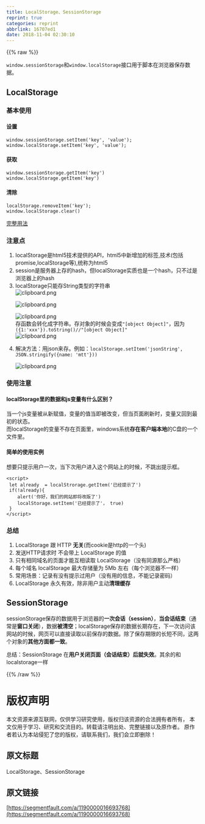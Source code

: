 ```yaml
---
title: LocalStorage、SessionStorage
reprint: true
categories: reprint
abbrlink: 16707ed1
date: 2018-11-04 02:30:10
---
```


{{% raw %}}
<p><code>window.sessionStorage</code>&#x548C;<code>window.localStorage</code>&#x63A5;&#x53E3;&#x7528;&#x4E8E;&#x811A;&#x672C;&#x5728;&#x6D4F;&#x89C8;&#x5668;&#x4FDD;&#x5B58;&#x6570;&#x636E;&#x3002;</p><h2 id="articleHeader0">LocalStorage</h2><h3 id="articleHeader1">&#x57FA;&#x672C;&#x4F7F;&#x7528;</h3><h4>&#x8BBE;&#x7F6E;</h4><div class="widget-codetool" style="display:none"><div class="widget-codetool--inner"><span class="selectCode code-tool" data-toggle="tooltip" data-placement="top" title="" data-original-title="&#x5168;&#x9009;"></span> <span type="button" class="copyCode code-tool" data-toggle="tooltip" data-placement="top" data-clipboard-text="window.sessionStorage.setItem(&apos;key&apos;, &apos;value&apos;);
window.localStorage.setItem(&apos;key&apos;, &apos;value&apos;);" title="" data-original-title="&#x590D;&#x5236;"></span> <span type="button" class="saveToNote code-tool" data-toggle="tooltip" data-placement="top" title="" data-original-title="&#x653E;&#x8FDB;&#x7B14;&#x8BB0;"></span></div></div><pre class="hljs coffeescript"><code><span class="hljs-built_in">window</span>.sessionStorage.setItem(<span class="hljs-string">&apos;key&apos;</span>, <span class="hljs-string">&apos;value&apos;</span>);
<span class="hljs-built_in">window</span>.localStorage.setItem(<span class="hljs-string">&apos;key&apos;</span>, <span class="hljs-string">&apos;value&apos;</span>);</code></pre><h4>&#x83B7;&#x53D6;</h4><div class="widget-codetool" style="display:none"><div class="widget-codetool--inner"><span class="selectCode code-tool" data-toggle="tooltip" data-placement="top" title="" data-original-title="&#x5168;&#x9009;"></span> <span type="button" class="copyCode code-tool" data-toggle="tooltip" data-placement="top" data-clipboard-text="window.sessionStorage.getItem(&apos;key&apos;)
window.localStorage.getItem(&apos;key&apos;)" title="" data-original-title="&#x590D;&#x5236;"></span> <span type="button" class="saveToNote code-tool" data-toggle="tooltip" data-placement="top" title="" data-original-title="&#x653E;&#x8FDB;&#x7B14;&#x8BB0;"></span></div></div><pre class="hljs stylus"><code>window<span class="hljs-selector-class">.sessionStorage</span><span class="hljs-selector-class">.getItem</span>(<span class="hljs-string">&apos;key&apos;</span>)
window<span class="hljs-selector-class">.localStorage</span><span class="hljs-selector-class">.getItem</span>(<span class="hljs-string">&apos;key&apos;</span>)</code></pre><h4>&#x6E05;&#x9664;</h4><div class="widget-codetool" style="display:none"><div class="widget-codetool--inner"><span class="selectCode code-tool" data-toggle="tooltip" data-placement="top" title="" data-original-title="&#x5168;&#x9009;"></span> <span type="button" class="copyCode code-tool" data-toggle="tooltip" data-placement="top" data-clipboard-text="localStorage.removeItem(&apos;key&apos;);
window.localStorage.clear()" title="" data-original-title="&#x590D;&#x5236;"></span> <span type="button" class="saveToNote code-tool" data-toggle="tooltip" data-placement="top" title="" data-original-title="&#x653E;&#x8FDB;&#x7B14;&#x8BB0;"></span></div></div><pre class="hljs gauss"><code>localStorage.removeItem(&apos;<span class="hljs-built_in">key</span>&apos;);
<span class="hljs-built_in">window</span>.localStorage.<span class="hljs-keyword">clear</span>()</code></pre><p><a href="https://wangdoc.com/javascript/bom/storage.html" rel="nofollow noreferrer" target="_blank">&#x5B8C;&#x6574;&#x7528;&#x6CD5;</a></p><h3 id="articleHeader2">&#x6CE8;&#x610F;&#x70B9;</h3><ol><li>localStorage&#x662F;html5&#x6280;&#x672F;&#x63D0;&#x4F9B;&#x7684;API&#xFF0C;html5&#x4E2D;&#x65B0;&#x589E;&#x52A0;&#x7684;&#x6807;&#x7B7E;,&#x6280;&#x672F;(&#x5305;&#x62EC;promise,localStorage&#x7B49;),&#x7EDF;&#x79F0;&#x4E3A;html5</li><li>session&#x662F;&#x670D;&#x52A1;&#x5668;&#x4E0A;&#x5B58;&#x7684;hash&#xFF0C;&#x4F46;localStorage&#x5B9E;&#x8D28;&#x4E5F;&#x662F;&#x4E00;&#x4E2A;hash&#xFF0C;&#x53EA;&#x4E0D;&#x8FC7;&#x662F;&#x6D4F;&#x89C8;&#x5668;&#x4E0A;&#x7684;hash</li><li>localStorage&#x53EA;&#x80FD;&#x5B58;String&#x7C7B;&#x578B;&#x7684;&#x5B57;&#x7B26;&#x4E32;<br><span class="img-wrap"><img data-src="/img/bVbicNT?w=301&amp;h=53" src="https://static.alili.tech/img/bVbicNT?w=301&amp;h=53" alt="clipboard.png" title="clipboard.png" style="cursor:pointer;display:inline"></span><p><span class="img-wrap"><img data-src="/img/bVbicNR?w=484&amp;h=118" src="https://static.alili.tech/img/bVbicNR?w=484&amp;h=118" alt="clipboard.png" title="clipboard.png" style="cursor:pointer;display:inline"></span></p><p><span class="img-wrap"><img data-src="/img/bVbicNI?w=784&amp;h=551" src="https://static.alili.tech/img/bVbicNI?w=784&amp;h=551" alt="clipboard.png" title="clipboard.png" style="cursor:pointer;display:inline"></span><br>&#x5B58;&#x51FD;&#x6570;&#x4F1A;&#x8F6C;&#x5316;&#x6210;&#x5B57;&#x7B26;&#x4E32;&#x3002;&#x5B58;&#x5BF9;&#x8C61;&#x7684;&#x65F6;&#x5019;&#x4F1A;&#x53D8;&#x6210;<code>&quot;[object Object]&quot;</code>&#xFF0C;&#x56E0;&#x4E3A;<code>({1:&apos;xxx&apos;}).toString()//&quot;[object Object]&quot;</code><br><span class="img-wrap"><img data-src="/img/bVbicOc?w=254&amp;h=51" src="https://static.alili.tech/img/bVbicOc?w=254&amp;h=51" alt="clipboard.png" title="clipboard.png" style="cursor:pointer;display:inline"></span></p></li><li>&#x89E3;&#x51B3;&#x65B9;&#x6CD5;&#xFF1A;&#x7528;json&#x6765;&#x5B58;&#x3002;&#x4F8B;&#x5982;&#xFF1A;<code>localStorage.setItem(&apos;jsonString&apos;, JSON.stringify({name: &apos;mtt&apos;}))</code><p><span class="img-wrap"><img data-src="/img/bVbicOF?w=469&amp;h=28" src="https://static.alili.tech/img/bVbicOF?w=469&amp;h=28" alt="clipboard.png" title="clipboard.png" style="cursor:pointer;display:inline"></span></p></li></ol><h3 id="articleHeader3">&#x4F7F;&#x7528;&#x6CE8;&#x610F;</h3><h4>localStorage&#x91CC;&#x7684;&#x6570;&#x636E;&#x548C;js&#x53D8;&#x91CF;&#x6709;&#x4EC0;&#x4E48;&#x533A;&#x522B;&#xFF1F;</h4><p>&#x5F53;&#x4E00;&#x4E2A;js&#x53D8;&#x91CF;&#x88AB;&#x4ECE;&#x65B0;&#x8D4B;&#x503C;&#xFF0C;&#x53D8;&#x91CF;&#x7684;&#x503C;&#x5F53;&#x5373;&#x88AB;&#x6539;&#x53D8;&#xFF0C;&#x4F46;&#x5F53;&#x9875;&#x9762;&#x5237;&#x65B0;&#x65F6;&#xFF0C;&#x53D8;&#x91CF;&#x53C8;&#x56DE;&#x5230;&#x6700;&#x521D;&#x7684;&#x72B6;&#x6001;&#x3002;<br>&#x800C;localStorage&#x7684;&#x53D8;&#x91CF;&#x4E0D;&#x5B58;&#x5728;&#x9875;&#x9762;&#x91CC;&#xFF0C;windows&#x7CFB;&#x7EDF;<strong>&#x5B58;&#x5728;&#x5BA2;&#x6237;&#x7AEF;&#x672C;&#x5730;</strong>&#x7684;C&#x76D8;&#x7684;&#x4E00;&#x4E2A;&#x6587;&#x4EF6;&#x91CC;&#x3002;</p><h4>&#x7B80;&#x5355;&#x7684;&#x4F7F;&#x7528;&#x5B9E;&#x4F8B;</h4><p>&#x60F3;&#x8981;&#x53EA;&#x63D0;&#x793A;&#x7528;&#x6237;&#x4E00;&#x6B21;&#xFF0C;&#x5F53;&#x4E0B;&#x6B21;&#x7528;&#x6237;&#x8FDB;&#x5165;&#x8FD9;&#x4E2A;&#x7F51;&#x7AD9;&#x4E0A;&#x7684;&#x65F6;&#x5019;&#xFF0C;&#x4E0D;&#x8DF3;&#x51FA;&#x63D0;&#x793A;&#x6846;&#x3002;</p><div class="widget-codetool" style="display:none"><div class="widget-codetool--inner"><span class="selectCode code-tool" data-toggle="tooltip" data-placement="top" title="" data-original-title="&#x5168;&#x9009;"></span> <span type="button" class="copyCode code-tool" data-toggle="tooltip" data-placement="top" data-clipboard-text="&lt;script&gt;
 let already  = localStrorage.getItem(&apos;&#x5DF2;&#x7ECF;&#x63D0;&#x793A;&#x4E86;&apos;)
 if(!already){
    alert(&apos;&#x4F60;&#x597D;&#xFF0C;&#x6211;&#x4EEC;&#x7684;&#x7F51;&#x7AD9;&#x5373;&#x5C06;&#x6539;&#x7248;&#x4E86;&apos;)
    localStorage.setItem(&apos;&#x5DF2;&#x7ECF;&#x63D0;&#x793A;&#x4E86;&apos;&#xFF0C; true)
 }
&lt;/script&gt;" title="" data-original-title="&#x590D;&#x5236;"></span> <span type="button" class="saveToNote code-tool" data-toggle="tooltip" data-placement="top" title="" data-original-title="&#x653E;&#x8FDB;&#x7B14;&#x8BB0;"></span></div></div><pre class="hljs xml"><code><span class="hljs-tag">&lt;<span class="hljs-name">script</span>&gt;</span><span class="javascript">
 <span class="hljs-keyword">let</span> already  = localStrorage.getItem(<span class="hljs-string">&apos;&#x5DF2;&#x7ECF;&#x63D0;&#x793A;&#x4E86;&apos;</span>)
 <span class="hljs-keyword">if</span>(!already){
    alert(<span class="hljs-string">&apos;&#x4F60;&#x597D;&#xFF0C;&#x6211;&#x4EEC;&#x7684;&#x7F51;&#x7AD9;&#x5373;&#x5C06;&#x6539;&#x7248;&#x4E86;&apos;</span>)
    localStorage.setItem(<span class="hljs-string">&apos;&#x5DF2;&#x7ECF;&#x63D0;&#x793A;&#x4E86;&apos;</span>&#xFF0C; <span class="hljs-literal">true</span>)
 }
</span><span class="hljs-tag">&lt;/<span class="hljs-name">script</span>&gt;</span></code></pre><h3 id="articleHeader4">&#x603B;&#x7ED3;</h3><ol><li>LocalStorage &#x8DDF; HTTP <strong>&#x65E0;&#x5173;</strong>(&#x800C;cookie&#x662F;http&#x7684;&#x4E00;&#x4E2A;&#x5934;)</li><li>&#x53D1;&#x9001;HTTP&#x8BF7;&#x6C42;&#x65F6; &#x4E0D;&#x4F1A;&#x5E26;&#x4E0A; LocalStorage &#x7684;&#x503C;</li><li>&#x53EA;&#x6709;&#x76F8;&#x540C;&#x57DF;&#x540D;&#x7684;&#x9875;&#x9762;&#x624D;&#x80FD;&#x4E92;&#x76F8;&#x8BFB;&#x53D6; LocalStorage&#xFF08;&#x6CA1;&#x6709;&#x540C;&#x6E90;&#x90A3;&#x4E48;&#x4E25;&#x683C;&#xFF09;</li><li>&#x6BCF;&#x4E2A;&#x57DF;&#x540D; localStorage &#x6700;&#x5927;&#x5B58;&#x50A8;&#x91CF;&#x4E3A; 5Mb &#x5DE6;&#x53F3;&#xFF08;&#x6BCF;&#x4E2A;&#x6D4F;&#x89C8;&#x5668;&#x4E0D;&#x4E00;&#x6837;&#xFF09;</li><li>&#x5E38;&#x7528;&#x573A;&#x666F;&#xFF1A;&#x8BB0;&#x5F55;&#x6709;&#x6CA1;&#x6709;&#x63D0;&#x793A;&#x8FC7;&#x7528;&#x6237;&#xFF08;&#x6CA1;&#x6709;&#x7528;&#x7684;&#x4FE1;&#x606F;&#xFF0C;&#x4E0D;&#x80FD;&#x8BB0;&#x5F55;&#x5BC6;&#x7801;&#xFF09;</li><li>LocalStorage &#x6C38;&#x4E45;&#x6709;&#x6548;&#xFF0C;&#x9664;&#x975E;&#x7528;&#x6237;&#x4E3B;&#x52A8;<strong>&#x6E05;&#x7406;&#x7F13;&#x5B58;</strong></li></ol><h2 id="articleHeader5">SessionStorage</h2><p>sessionStorage&#x4FDD;&#x5B58;&#x7684;&#x6570;&#x636E;&#x7528;&#x4E8E;&#x6D4F;&#x89C8;&#x5668;&#x7684;<strong>&#x4E00;&#x6B21;&#x4F1A;&#x8BDD;&#xFF08;session&#xFF09;</strong>&#xFF0C;<strong>&#x5F53;&#x4F1A;&#x8BDD;&#x7ED3;&#x675F;</strong>&#xFF08;&#x901A;&#x5E38;&#x662F;<strong>&#x7A97;&#x53E3;&#x5173;&#x95ED;</strong>&#xFF09;&#xFF0C;&#x6570;&#x636E;<strong>&#x88AB;&#x6E05;&#x7A7A;</strong>&#xFF1B;localStorage&#x4FDD;&#x5B58;&#x7684;&#x6570;&#x636E;&#x957F;&#x671F;&#x5B58;&#x5728;&#xFF0C;&#x4E0B;&#x4E00;&#x6B21;&#x8BBF;&#x95EE;&#x8BE5;&#x7F51;&#x7AD9;&#x7684;&#x65F6;&#x5019;&#xFF0C;&#x7F51;&#x9875;&#x53EF;&#x4EE5;&#x76F4;&#x63A5;&#x8BFB;&#x53D6;&#x4EE5;&#x524D;&#x4FDD;&#x5B58;&#x7684;&#x6570;&#x636E;&#x3002;&#x9664;&#x4E86;&#x4FDD;&#x5B58;&#x671F;&#x9650;&#x7684;&#x957F;&#x77ED;&#x4E0D;&#x540C;&#xFF0C;&#x8FD9;&#x4E24;&#x4E2A;&#x5BF9;&#x8C61;&#x7684;<strong>&#x5176;&#x4ED6;&#x65B9;&#x9762;&#x90FD;&#x4E00;&#x81F4;</strong>&#x3002;</p><p>&#x603B;&#x7ED3;&#xFF1A;SessionStorage &#x5728;<strong>&#x7528;&#x6237;&#x5173;&#x95ED;&#x9875;&#x9762;&#xFF08;&#x4F1A;&#x8BDD;&#x7ED3;&#x675F;&#xFF09;&#x540E;&#x5C31;&#x5931;&#x6548;</strong>&#x3002;&#x5176;&#x4F59;&#x7684;&#x548C;localstorage&#x4E00;&#x6837;</p>
{{% /raw %}}

# 版权声明
本文资源来源互联网，仅供学习研究使用，版权归该资源的合法拥有者所有，
本文仅用于学习、研究和交流目的。转载请注明出处、完整链接以及原作者。
原作者若认为本站侵犯了您的版权，请联系我们，我们会立即删除！

## 原文标题
LocalStorage、SessionStorage

## 原文链接
[https://segmentfault.com/a/1190000016693768](https://segmentfault.com/a/1190000016693768)

